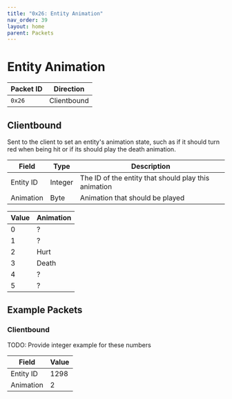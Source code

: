 ```yaml
---
title: "0x26: Entity Animation"
nav_order: 39
layout: home
parent: Packets
---
```

# Entity Animation

| Packet ID | Direction |
| --------- | --------- |
| `0x26`    | Clientbound      |


## Clientbound
Sent to the client to set an entity's animation state, such as if it should turn red when being hit or if its should play the death animation.

| Field  | Type   | Description                  |
| ------ | ------ | ---------------------------- |
| Entity ID | Integer | The ID of the entity that should play this animation |
| Animation | Byte | Animation that should be played |

| Value | Animation |
| --- | --- |
| 0 | ? |
| 1 | ? |
| 2 | Hurt |
| 3 | Death |
| 4 | ? |
| 5 | ? |

## Example Packets

### Clientbound
TODO: Provide integer example for these numbers

| Field  | Value    |
| ------ | -------- |
| Entity ID | 1298  |
| Animation      | 2 |
